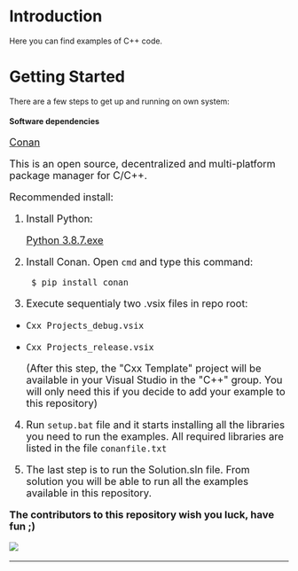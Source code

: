 # Introduction 
Here you can find examples of C++ code.

# Getting Started

There are a few steps to get up and running on own system:

#### Software dependencies

<font size="4">[Conan](https://conan.io/index.html)<font size/>

This is an open source, decentralized and multi-platform package manager for C/C++.

Recommended install:

1. Install Python: 

     [Python 3.8.7.exe](https://www.python.org/ftp/python/3.8.7/python-3.8.7-amd64.exe)

2. Install Conan. Open ```cmd``` and type this command: 

    ``` $ pip install conan```

3. Execute sequentialy two .vsix files in repo root: 

 - ```Cxx Projects_debug.vsix```
 - ```Cxx Projects_release.vsix```

   (After this step, the "Cxx Template" project will be available in your Visual Studio in the "C++" group.
    You will only need this if you decide to add your example to this repository) 

4. Run ```setup.bat``` file and it starts installing all the libraries you need to run the examples.
   All required libraries are listed in the file ```conanfile.txt```

5. The last step is to run the Solution.sln file.
  From solution you will be able to run all the examples available in this repository. 

  <b>The contributors to this repository wish you luck, have fun ;)</b> 

![](https://img5.goodfon.ru/wallpaper/nbig/3/3c/vzgliad-temnyi-fon-kotenok-kotiata-kotionok-regdoll-mnogo-ch.jpg)

--- 